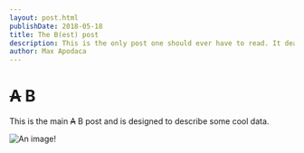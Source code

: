 ```yaml
---
layout: post.html
publishDate: 2018-05-18
title: The B(est) post
description: This is the only post one should ever have to read. It deals with all that is transcendental.
author: Max Apodaca
---
```


~~A~~ B
===

This is the main ~~A~~ B post and is designed to describe some cool data.

![An image!](https://dummyimage.com/600x400/000/fff)
